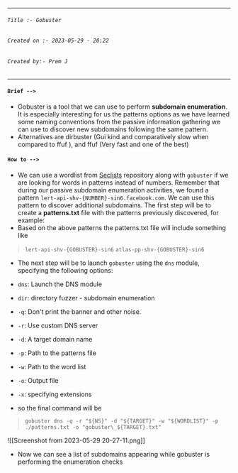 
***
###### `Title :- Gobuster`
###### `Created on :- 2023-05-29 - 20:22`
###### `Created by:- Prem J`
***
#### `Brief -->`

- Gobuster is a tool that we can use to perform **subdomain enumeration**. It is especially interesting for us the patterns options as we have learned some naming conventions from the passive information gathering we can use to discover new subdomains following the same pattern.
- Alternatives are dirbuster (Gui kind and comparatively slow when compared to ffuf ), and ffuf (Very fast and one of the best)

#### `How to -->`

- We can use a wordlist from [Seclists](https://github.com/danielmiessler/SecLists) repository along with `gobuster` if we are looking for words in patterns instead of numbers. Remember that during our passive subdomain enumeration activities, we found a pattern `lert-api-shv-{NUMBER}-sin6.facebook.com`. We can use this pattern to discover additional subdomains. The first step will be to create a **patterns.txt** file with the patterns previously discovered, for example:
- Based on the above patterns the patterns.txt file will include something like

>`lert-api-shv-{GOBUSTER}-sin6`
>`atlas-pp-shv-{GOBUSTER}-sin6`

- The next step will be to launch `gobuster` using the `dns` module, specifying the following options:

- `dns`: Launch the DNS module
- `dir`: directory fuzzer - subdomain enumeration
- `-q`: Don't print the banner and other noise.
- `-r`: Use custom DNS server
- `-d`: A target domain name
- `-p`: Path to the patterns file
- `-w`: Path to the word list
- `-o`: Output file
- `-x`: specifying extensions

- so the final command will be

>`gobuster dns -q -r "${NS}" -d "${TARGET}" -w "${WORDLIST}" -p ./patterns.txt -o "gobuster\_${TARGET}.txt"`

![[Screenshot from 2023-05-29 20-27-11.png]]
- Now we can see a list of subdomains appearing while gobuster is performing the enumeration checks